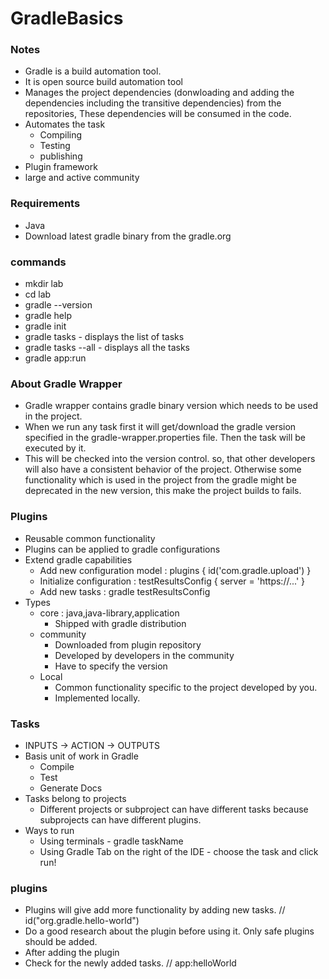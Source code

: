 # GradleBasics

### Notes
- Gradle is a build automation tool.
- It is open source build automation tool
- Manages the project dependencies (donwloading and adding the dependencies including the transitive dependencies) from the repositories, These dependencies will be consumed in the code.
- Automates the task
  - Compiling
  - Testing
  - publishing
- Plugin framework
- large and active community

### Requirements 
- Java
- Download latest gradle binary from the gradle.org

### commands
- mkdir lab
- cd lab
- gradle --version
- gradle help
- gradle init
- gradle tasks - displays the list of tasks
- gradle tasks --all - displays all the tasks
- gradle app:run 

### About Gradle Wrapper
- Gradle wrapper contains gradle binary version which needs to be used in the project. 
- When we run any task first it will get/download the gradle version specified in the gradle-wrapper.properties file. Then the task will be executed by it.
- This will be checked into the version control. so, that other developers will also have a consistent behavior of the project. Otherwise some functionality which is used in the project from the gradle might be deprecated in the new version, this make the project builds to fails.

### Plugins
- Reusable common functionality
- Plugins can be applied to gradle configurations
- Extend gradle capabilities
  - Add new configuration model : plugins { id('com.gradle.upload') }
  - Initialize configuration : testResultsConfig { server = 'https://...' }
  - Add new tasks : gradle testResultsConfig
- Types
  - core : java,java-library,application
    - Shipped with gradle distribution
  - community
    - Downloaded from plugin repository
    - Developed by developers in the community
    - Have to specify the version
  - Local
    - Common functionality specific to the project developed by you.
    - Implemented locally.

### Tasks
- INPUTS -> ACTION -> OUTPUTS
- Basis unit of work in Gradle
  - Compile
  - Test
  - Generate Docs
- Tasks belong to projects
  - Different projects or subproject can have different tasks because subprojects can have different plugins.
- Ways to run
  - Using terminals - gradle taskName
  - Using Gradle Tab on the right of the IDE - choose the task and click run!
  
### plugins 
- Plugins will give add more functionality by adding new tasks. // id("org.gradle.hello-world")
- Do a good research about the plugin before using it. Only safe plugins should be added.
- After adding the plugin
- Check for the newly added tasks. // app:helloWorld


























